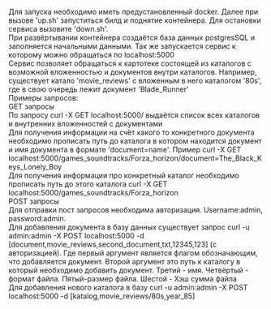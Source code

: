 Для запуска необходимо иметь предустановленный docker. Далее при вызове 'up.sh' запуститься билд и поднятие контейнера. Для остановки сервиса вызовите 'down.sh'. <br/>
При развёртывании контейнера создаётся база данных postgresSQL и заполняется начальными данными. Так же запускается сервис к которому можно обращаться по localhost:5000 <br/>
Сервис позволяет обращаться к картотеке состоящей из каталогов с возможной вложенностью и документов внутри каталогов. Например, существует катало 'movie_reviews' с вложенным в него каталогом '80s', где в свою очередь лежит документ 'Blade_Runner' <br/>
Примеры запросов: <br/>
GET запросы <br/>
По запросу curl -X GET localhost:5000/ выдаётся список всех каталогов и внутренних вложенностей с документами <br/>
Для получения информации на счёт какого то конкретного документа необходимо прописать путь до каталога в котором находится документ и имя документа в формате 'document=name'. Пример curl -X GET localhost:5000/games_soundtracks/Forza_horizon/document=The_Black_Keys_Lonely_Boy <br/>
Для получения информации про конкретный каталог необходимо прописать путь до этого каталога curl -X GET localhost:5000/games_soundtracks/Forza_horizon <br/>
POST запросы <br/>
Для отправки пост запросов необходима авторизация. Username:admin, password:admin. <br/>
Для добавления документа в базу данных существует запрос curl -u admin:admin -X POST localhost:5000 -d [document,movie_reviews,second_document,txt,12345,123] (с авторизацией). Где первый аргумент является флагом обозначающим, что добавляется документ. Второй аргумент это путь к каталогу в который необходимо добавить документ. Третий - имя. Четвёртый - формат файла. Пятый-размер файла. Шестой - Хэш сумма файла <br/>
Для добавления нового каталога в базу curl -u admin:admin -X POST localhost:5000 -d [katalog,movie_reviews/80s,year_85]




